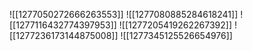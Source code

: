 ![[1277050272666263553]]
![[1277080885284618241]]
![[1277116432774397953]]
![[1277205419262267392]]
![[1277236173144875008]]
![[1277345125526654976]]
